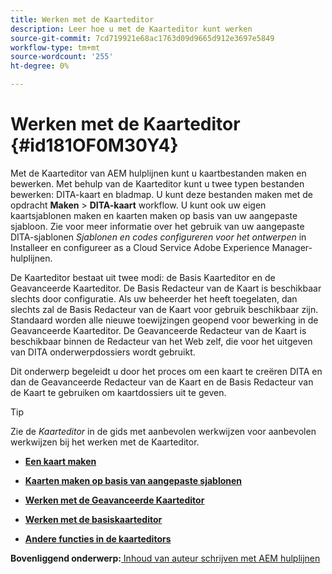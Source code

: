 ```yaml
---
title: Werken met de Kaarteditor
description: Leer hoe u met de Kaarteditor kunt werken
source-git-commit: 7cd719921e68ac1763d09d9665d912e3697e5849
workflow-type: tm+mt
source-wordcount: '255'
ht-degree: 0%

---
```



# Werken met de Kaarteditor {#id181OF0M30Y4}

Met de Kaarteditor van AEM hulplijnen kunt u kaartbestanden maken en bewerken. Met behulp van de Kaarteditor kunt u twee typen bestanden bewerken: DITA-kaart en bladmap. U kunt deze bestanden maken met de opdracht **Maken** \> **DITA-kaart** workflow. U kunt ook uw eigen kaartsjablonen maken en kaarten maken op basis van uw aangepaste sjabloon. Zie voor meer informatie over het gebruik van uw aangepaste DITA-sjablonen *Sjablonen en codes configureren voor het ontwerpen* in Installeer en configureer as a Cloud Service Adobe Experience Manager-hulplijnen.

De Kaarteditor bestaat uit twee modi: de Basis Kaarteditor en de Geavanceerde Kaarteditor. De Basis Redacteur van de Kaart is beschikbaar slechts door configuratie. Als uw beheerder het heeft toegelaten, dan slechts zal de Basis Redacteur van de Kaart voor gebruik beschikbaar zijn. Standaard worden alle nieuwe toewijzingen geopend voor bewerking in de Geavanceerde Kaarteditor. De Geavanceerde Redacteur van de Kaart is beschikbaar binnen de Redacteur van het Web zelf, die voor het uitgeven van DITA onderwerpdossiers wordt gebruikt.

Dit onderwerp begeleidt u door het proces om een kaart te creëren DITA en dan de Geavanceerde Redacteur van de Kaart en de Basis Redacteur van de Kaart te gebruiken om kaartdossiers uit te geven.

>[!TIP]
>
> Zie de *Kaarteditor* in de gids met aanbevolen werkwijzen voor aanbevolen werkwijzen bij het werken met de Kaarteditor.

- **[Een kaart maken](map-editor-create-map.md)**

- **[Kaarten maken op basis van aangepaste sjablonen](create-maps-customized-templates.md)**

- **[Werken met de Geavanceerde Kaarteditor](map-editor-advanced-map-editor.md)**

- **[Werken met de basiskaarteditor](map-editor-basic-map-editor.md)**

- **[Andere functies in de kaarteditors](map-editor-other-features.md)**


**Bovenliggend onderwerp:**[ Inhoud van auteur schrijven met AEM hulplijnen](authoring-content-xml-doc.md)

